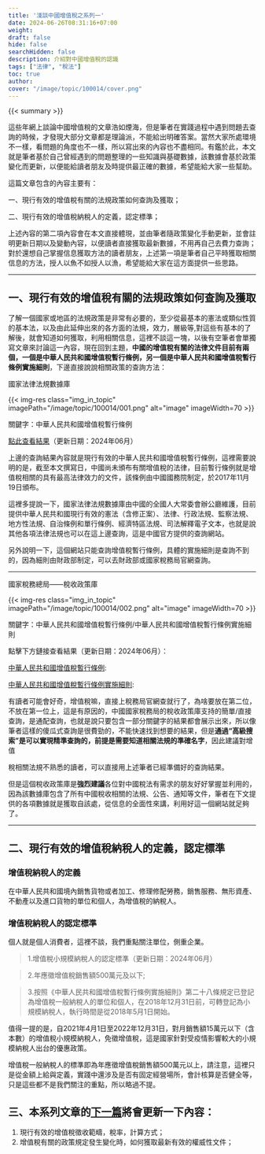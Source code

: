 ```yaml
---
title: '淺談中國增值稅之系列一'
date: 2024-06-26T08:31:16+07:00
weight: 
draft: false
hide: false
searchHidden: false
description: 介紹對中國增值稅的認識
tags: ["法律", "稅法"]
toc: true
author:
cover: "/image/topic/100014/cover.png"
---
```


{{< summary >}}


這些年網上談論中國增值稅的文章浩如煙海，但是筆者在實踐過程中遇到問題去查詢的時候，才發現大部分文章都是理論派，不能給出明確答案。當然大家所處環境不一樣，看問題的角度也不一樣，所以寫出來的內容也不盡相同。有鑑於此，本文就是筆者基於自己曾經遇到的問題整理的一些知識與基礎數據，該數據會基於政策變化而更新，以便能給讀者朋友及時提供最正確的數據，希望能給大家一些幫助。

這篇文章包含的內容主要有：

一、現行有效的增值稅有關的法規政策如何查詢及獲取；

二、現行有效的增值稅納稅人的定義，認定標準；

上述內容的第二項內容會在本文直接體現，並由筆者隨政策變化手動更新，並會註明更新日期以及變動內容，以便讀者直接獲取最新數據，不用再自己去費力查詢；對於還想自己掌握信息獲取方法的讀者朋友，上述第一項是筆者自己平時獲取相關信息的方法，授人以魚不如授人以漁，希望能給大家在這方面提供一些思路。

---


## 一、現行有效的增值稅有關的法規政策如何查詢及獲取

了解一個國家或地區的法規政策是非常有必要的，至少從最基本的憲法或類似性質的基本法，以及由此延伸出來的各方面的法規，效力，層級等,對這些有基本的了解後，就會知道如何獲取，利用相關信息，這裡不談這一塊，以後有空筆者會單獨寫文章來討論這一內容，現在回到主題，**中國的增值稅有關的法律文件目前有兩個，一個是中華人民共和國增值稅暫行條例，另一個是中華人民共和國增值稅暫行條例實施細則**，下邊直接說說相關政策的查詢方法：




國家法律法規數據庫

{{< img-res class="img_in_topic" imagePath="/image/topic/100014/001.png" alt="image" imageWidth=70 >}}


關鍵字：中華人民共和國增值稅暫行條例

[點此查看結果](https://flk.npc.gov.cn/detail2.html?ZmY4MDgwODE2ZjNjYmIzYzAxNmY0MTE4NGY5YjE2ZDA%3D#external)（更新日期：2024年06月）

上邊的查詢結果內容就是現行有效的中華人民共和國增值稅暫行條例，這裡需要說明的是，截至本文撰寫日，中國尚未頒布有關增值稅的法律，目前暫行條例就是增值稅相關的具有最高法律效力的文件，該條例由中國國務院制定，於2017年11月19日頒布。

這裡多提說一下，國家法律法規數據庫由中國的全國人大常委會辦公廳維護，目前提供中華人民共和國現行有效的憲法（含修正案）、法律、行政法規、監察法規、地方性法規、自治條例和單行條例、經濟特區法規、司法解釋電子文本，也就是說其他各項法律法規也可以在這上邊查詢，這是中國官方提供的查詢網站。

另外說明一下，這個網站只能查詢增值稅暫行條例，具體的實施細則是查詢不到的，因為細則由財政部制定，可以去財政部或國家稅務局官網查詢。


---

國家稅務總局——稅收政策庫

{{< img-res class="img_in_topic" imagePath="/image/topic/100014/002.png" alt="image" imageWidth=70 >}}

關鍵字：中華人民共和國增值稅暫行條例/中華人民共和國增值稅暫行條例實施細則

點擊下方鏈接查看結果（更新日期：2024年06月）：

[中華人民共和國增值稅暫行條例](https://www.chinatax.gov.cn/chinatax/n810341/n810825/c101434/c29917171/content.html#external):

[中華人民共和國增值稅暫行條例實施細則](https://www.chinatax.gov.cn/chinatax/n810341/n810825/c101434/c29917172/content.html#external):

有讀者可能會好奇，增值稅嘛，直接上稅務局官網查就行了，為啥要放在第二位，不放在第一位上，這是有原因的，中國國家稅務局的稅收政策庫支持的簡單/直接查詢，是通配查詢，也就是說只要包含一部分關鍵字的結果都會展示出來，所以像筆者這樣的傻瓜式查詢是很費勁的，不能快速找到想要的結果，但是**通過“高級搜索”是可以實現精準查詢的，前提是需要知道相關法規的準確名字**，因此建議對增值

稅相關法規不熟悉的讀者，可以直接用上述筆者已經準備好的查詢結果。

但是這個稅收政策庫是**強烈建議**各位對中國稅法有需求的朋友好好掌握並利用的，因為該數據庫包含了所有中國稅收相關的法規、公告、通知等文件，筆者在下文提供的各項數據就是獲取自該處，從信息的全面性來講，利用好這一個網站就足夠了。


---

## 二、現行有效的增值稅納稅人的定義，認定標準




### 增值稅納稅人的定義

在中華人民共和國境內銷售貨物或者加工、修理修配勞務，銷售服務、無形資產、不動產以及進口貨物的單位和個人，為增值稅的納稅人。




### 增值稅納稅人的認定標準

個人就是個人消費者，這裡不談，我們重點關注單位，側重企業。

>1.增值稅小規模納稅人的認定標準（更新日期：2024年06月）

>2.年應徵增值稅銷售額500萬元及以下;

>3.按照《中華人民共和國增值稅暫行條例實施細則》第二十八條規定已登記為增值稅一般納稅人的單位和個人，在2018年12月31日前，可轉登記為小規模納稅人，執行時間是從2018年5月1日開始。

值得一提的是，自2021年4月1日至2022年12月31日，對月銷售額15萬元以下（含本數）的增值稅小規模納稅人，免徵增值稅，這是國家針對受疫情影響較大的小規模納稅人出台的優惠政策。

增值稅一般納稅人的標準即為年應徵增值稅銷售額500萬元以上，請注意，這裡只是從金額上給與定義，實踐中還涉及是否有固定經營場所，會計核算是否健全等，只是這些都不是我們關注的重點，所以略過不提。




## 三、本系列文章的[下一篇](../100015)將會更新一下內容：

1. 現行有效的增值稅徵收範疇，稅率，計算方式；
2. 增值稅有關的政策規定發生變化時，如何獲取最新有效的權威性文件；

